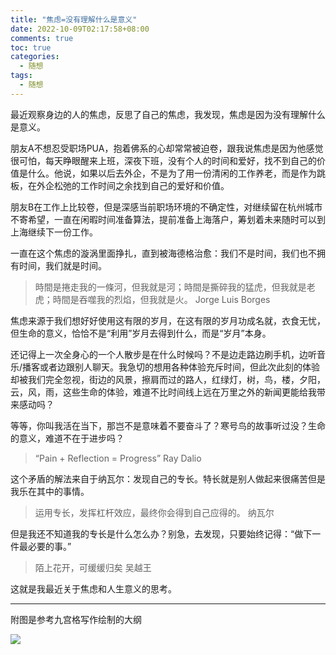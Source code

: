 ```yaml
---
title: "焦虑=没有理解什么是意义"
date: 2022-10-09T02:17:58+08:00
comments: true
toc: true
categories:
  - 随想
tags:
  - 随想
---
```


最近观察身边的人的焦虑，反思了自己的焦虑，我发现，焦虑是因为没有理解什么是意义。

朋友A不想忍受职场PUA，抱着佛系的心却常常被迫卷，跟我说焦虑是因为他感觉很可怕，每天睁眼醒来上班，深夜下班，没有个人的时间和爱好，找不到自己的价值是什么。他说，如果以后去外企，不是为了用一份清闲的工作养老，而是作为跳板，在外企松弛的工作时间之余找到自己的爱好和价值。

朋友B在工作上比较卷，但是深感当前职场环境的不确定性，对继续留在杭州城市不寄希望，一直在闲暇时间准备算法，提前准备上海落户，筹划着未来随时可以到上海继续下一份工作。

一直在这个焦虑的漩涡里面挣扎，直到被海德格治愈：我们不是时间，我们也不拥有时间，我们就是时间。

>時間是捲走我的一條河，但我就是河；時間是撕碎我的猛虎，但我就是老虎；時間是吞噬我的烈焰，但我就是火。
>Jorge Luis Borges

焦虑来源于我们想好好使用这有限的岁月，在这有限的岁月功成名就，衣食无忧，但生命的意义，恰恰不是“利用”岁月去得到什么，而是“岁月”本身。

还记得上一次全身心的一个人散步是在什么时候吗？不是边走路边刷手机，边听音乐/播客或者边跟别人聊天。我急切的想用各种体验充斥时间，但此次此刻的体验却被我们完全忽视，街边的风景，擦肩而过的路人，红绿灯，树，鸟，楼，夕阳，云，风，雨，这些生命的体验，难道不比时间线上远在万里之外的新闻更能给我带来感动吗？

等等，你叫我活在当下，那岂不是意味着不要奋斗了？寒号鸟的故事听过没？生命的意义，难道不在于进步吗？

>“Pain + Reflection = Progress”
>Ray Dalio

这个矛盾的解法来自于纳瓦尔：发现自己的专长。特长就是别人做起来很痛苦但是我乐在其中的事情。

>运用专长，发挥杠杆效应，最终你会得到自己应得的。
>纳瓦尔


但是我还不知道我的专长是什么怎么办？别急，去发现，只要始终记得：“做下一件最必要的事。”

>陌上花开，可缓缓归矣
>吴越王

这就是我最近关于焦虑和人生意义的思考。

---

附图是参考九宫格写作绘制的大纲

![](https://halfbit.oss-cn-hangzhou.aliyuncs.com/202210090220113.jpg)
